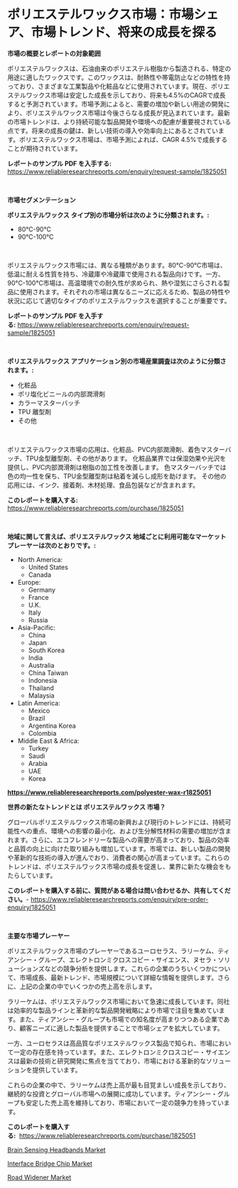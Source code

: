 <p><h1>ポリエステルワックス市場：市場シェア、市場トレンド、将来の成長を探る</h1></p><p><strong>市場の概要とレポートの対象範囲</strong></p>
<p><p>ポリエステルワックスは、石油由来のポリエステル樹脂から製造される、特定の用途に適したワックスです。このワックスは、耐熱性や帯電防止などの特性を持っており、さまざまな工業製品や化粧品などに使用されています。現在、ポリエステルワックス市場は安定した成長を示しており、将来も4.5%のCAGRで成長すると予測されています。市場予測によると、需要の増加や新しい用途の開発により、ポリエステルワックス市場は今後さらなる成長が見込まれています。最新の市場トレンドは、より持続可能な製品開発や環境への配慮が重要視されている点です。将来の成長の鍵は、新しい技術の導入や効率向上にあるとされています。ポリエステルワックス市場は、市場予測によれば、CAGR 4.5%で成長することが期待されています。</p></p>
<p><strong>レポートのサンプル PDF を入手する:</strong> <a href="https://www.reliableresearchreports.com/enquiry/request-sample/1825051">https://www.reliableresearchreports.com/enquiry/request-sample/1825051</a></p>
<p>&nbsp;</p>
<p><strong>市場セグメンテーション</strong></p>
<p><strong>ポリエステルワックス タイプ別の市場分析は次のように分類されます。:</strong></p>
<p><ul><li>80°C-90°C</li><li>90°C-100°C</li></ul></p>
<p>&nbsp;</p>
<p><p>ポリエステルワックス市場には、異なる種類があります。80°C-90°C市場は、低温に耐える性質を持ち、冷蔵庫や冷蔵庫で使用される製品向けです。一方、90°C-100°C市場は、高温環境での耐久性が求められ、熱や湿気にさらされる製品に使用されます。それぞれの市場は異なるニーズに応えるため、製品の特性や状況に応じて適切なタイプのポリエステルワックスを選択することが重要です。</p></p>
<p><strong>レポートのサンプル PDF を入手する:</strong>&nbsp;<a href="https://www.reliableresearchreports.com/enquiry/request-sample/1825051">https://www.reliableresearchreports.com/enquiry/request-sample/1825051</a></p>
<p>&nbsp;</p>
<p><strong> ポリエステルワックス アプリケーション別の市場産業調査は次のように分類されます。:</strong></p>
<p><ul><li>化粧品</li><li>ポリ塩化ビニールの内部潤滑剤</li><li>カラーマスターバッチ</li><li>TPU 離型剤</li><li>その他</li></ul></p>
<p>&nbsp;</p>
<p><p>ポリエステルワックス市場の応用は、化粧品、PVC内部潤滑剤、着色マスターバッチ、TPU金型離型剤、その他があります。 化粧品業界では保湿効果や光沢を提供し、PVC内部潤滑剤は樹脂の加工性を改善します。 色マスターバッチでは色の均一性を保ち、TPU金型離型剤は粘着を減らし成形を助けます。 その他の応用には、インク、接着剤、木材処理、食品包装などが含まれます。</p></p>
<p><strong>このレポートを購入する:</strong>&nbsp; <a href="https://www.reliableresearchreports.com/purchase/1825051">https://www.reliableresearchreports.com/purchase/1825051</a></p>
<p>&nbsp;</p>
<p><strong>地域に関して言えば、ポリエステルワックス 地域ごとに利用可能なマーケットプレーヤーは次のとおりです。:</strong></p>
<p><ul>
    <li>
        North America:
        <ul>
            <li>United States</li>
            <li>Canada</li>
        </ul>
    </li>
    <li>
        Europe:
        <ul>
            <li>Germany</li>
            <li>France</li>
            <li>U.K.</li>
            <li>Italy</li>
            <li>Russia</li>
        </ul>
    </li>
    <li>
        Asia-Pacific:
        <ul>
            <li>China</li>
            <li>Japan</li>
            <li>South Korea</li>
            <li>India</li>
            <li>Australia</li>
            <li>China Taiwan</li>
            <li>Indonesia</li>
            <li>Thailand</li>
            <li>Malaysia</li>
        </ul>
    </li>
    <li>
        Latin America:
        <ul>
            <li>Mexico</li>
            <li>Brazil</li>
            <li>Argentina Korea</li>
            <li>Colombia</li>
        </ul>
    </li>
    <li>
        Middle East & Africa:
        <ul>
            <li>Turkey</li>
            <li>Saudi</li>
            <li>Arabia</li>
            <li>UAE</li>
            <li>Korea</li>
        </ul>
    </li>
    </ul></p>
<p><strong><a href="https://www.reliableresearchreports.com/polyester-wax-r1825051">https://www.reliableresearchreports.com/polyester-wax-r1825051</a></strong>&nbsp;</p>
<p><strong>世界の新たなトレンドとは ポリエステルワックス 市場？</strong></p>
<p><p>グローバルポリエステルワックス市場の新興および現行のトレンドには、持続可能性への重点、環境への影響の最小化、および生分解性材料の需要の増加が含まれます。さらに、エコフレンドリーな製品への需要が高まっており、製品の効率と品質の向上に向けた取り組みも増加しています。市場では、新しい製品の開発や革新的な技術の導入が進んでおり、消費者の関心が高まっています。これらのトレンドは、ポリエステルワックス市場の成長を促進し、業界に新たな機会をもたらしています。</p></p>
<p><strong>このレポートを購入する前に、質問がある場合は問い合わせるか、共有してください。</strong>- <a href="https://www.reliableresearchreports.com/enquiry/pre-order-enquiry/1825051">https://www.reliableresearchreports.com/enquiry/pre-order-enquiry/1825051</a></p>
<p>&nbsp;</p>
<p><strong>主要な市場プレーヤー</strong></p>
<p><p>ポリエステルワックス市場のプレーヤーであるユーロセラス、ラリーケム、ティアンシー・グループ、エレクトロンミクロスコピー・サイエンス、ヌセラ・ソリューションズなどの競争分析を提供します。これらの企業のうちいくつかについて、市場成長、最新トレンド、市場規模について詳細な情報を提供します。さらに、上記の企業の中でいくつかの売上高を示します。</p><p>ラリーケムは、ポリエステルワックス市場において急速に成長しています。同社は効率的な製品ラインと革新的な製品開発戦略により市場で注目を集めています。また、ティアンシー・グループも市場での知名度が高まりつつある企業であり、顧客ニーズに適した製品を提供することで市場シェアを拡大しています。</p><p>一方、ユーロセラスは高品質なポリエステルワックス製品で知られ、市場において一定の存在感を持っています。また、エレクトロンミクロスコピー・サイエンスは最新の技術と研究開発に焦点を当てており、市場における革新的なソリューションを提供しています。</p><p>これらの企業の中で、ラリーケムは売上高が最も目覚ましい成長を示しており、継続的な投資とグローバル市場への展開に成功しています。ティアンシー・グループも安定した売上高を維持しており、市場において一定の競争力を持っています。</p></p>
<p><strong>このレポートを購入する:</strong>&nbsp;&nbsp;<a href="https://www.reliableresearchreports.com/purchase/1825051">https://www.reliableresearchreports.com/purchase/1825051</a></p>
<p><p><a href="https://www.linkedin.com/pulse/brain-sensing-headbands-market-competitive-analysis-trends-tf2de?trackingId=kATrpcklM7d1rHqdvU8GhA%3D%3D">Brain Sensing Headbands Market</a></p><p><a href="https://www.linkedin.com/pulse/interface-bridge-chip-market-insight-trends-growth-forecasted-qdwfc?trackingId=a91sFe5uuAQOeR2yO6dmzA%3D%3D">Interface Bridge Chip Market</a></p><p><a href="https://github.com/Chiragrp22/Market-Research-Report-List-4/blob/main/road-widener-market.md">Road Widener Market</a></p></p>